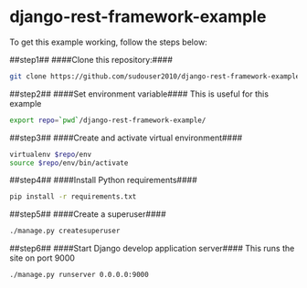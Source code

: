# django-rest-framework-example
To get this example working, follow the steps below:

##step1##
####Clone this repository:####
  ```bash
git clone https://github.com/sudouser2010/django-rest-framework-example.git
  ```
  
##step2##
####Set environment variable####
This is useful for this example
  ```bash
export repo=`pwd`/django-rest-framework-example/
  ```
  
##step3##
####Create and activate virtual environment####
  ```bash
virtualenv $repo/env
source $repo/env/bin/activate
  ```

##step4##
####Install Python requirements####
  ```bash
pip install -r requirements.txt
  ```
  
##step5##
####Create a superuser####
  ```bash
./manage.py createsuperuser
  ```  
  
##step6##
####Start Django develop application server####
This runs the site on port 9000
  ```bash
./manage.py runserver 0.0.0.0:9000
  ```  
  
